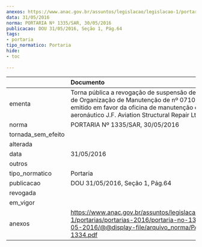 ```yaml
---
anexos: https://www.anac.gov.br/assuntos/legislacao/legislacao-1/portarias/portarias-2016/portaria-no-1335-sar-30-05-2016/@@display-file/arquivo_norma/PA2016-1334.pdf
data: 31/05/2016
norma: PORTARIA Nº 1335/SAR, 30/05/2016
publicacao: DOU 31/05/2016, Seção 1, Pág.64
tags:
- portaria
tipo_normatico: Portaria
hide: 
- toc 
 
---
```


|                    | Documento                                                                                                                                                                                                      |
|:-------------------|:---------------------------------------------------------------------------------------------------------------------------------------------------------------------------------------------------------------|
| ementa             | Torna pública a revogação de suspensão de Certificado de Organização de Manutenção de nº 0710 -02/ANAC, emitido em favor da oficina de manutenção de produto aeronáutico J.F. Aviation Structural Repair Ltda. |
| norma              | PORTARIA Nº 1335/SAR, 30/05/2016                                                                                                                                                                               |
| tornada_sem_efeito |                                                                                                                                                                                                                |
| alterada           |                                                                                                                                                                                                                |
| data               | 31/05/2016                                                                                                                                                                                                     |
| outros             |                                                                                                                                                                                                                |
| tipo_normatico     | Portaria                                                                                                                                                                                                       |
| publicacao         | DOU 31/05/2016, Seção 1, Pág.64                                                                                                                                                                                |
| revogada           |                                                                                                                                                                                                                |
| em_vigor           |                                                                                                                                                                                                                |
| anexos             | https://www.anac.gov.br/assuntos/legislacao/legislacao-1/portarias/portarias-2016/portaria-no-1335-sar-30-05-2016/@@display-file/arquivo_norma/PA2016-1334.pdf                                                 |